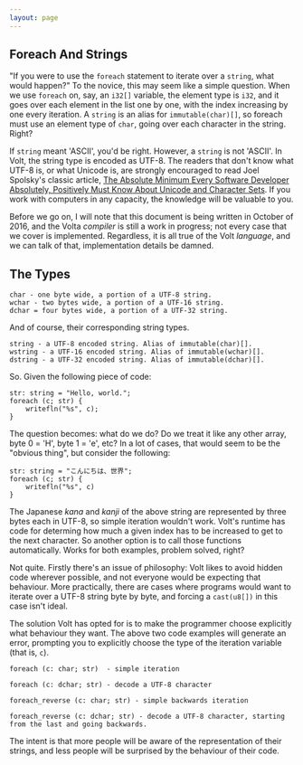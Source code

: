 ```yaml
---
layout: page
---
```


Foreach And Strings
---

"If you were to use the `foreach` statement to iterate over a `string`, what would happen?" To the novice, this may seem like a simple question. When we use `foreach` on, say, an `i32[]` variable, the element type is `i32`, and it goes over each element in the list one by one, with the index increasing by one every iteration. A `string` is an alias for `immutable(char)[]`, so foreach must use an element type of `char`, going over each character in the string. Right?

If `string` meant 'ASCII', you'd be right. However, a `string` is not 'ASCII'. In Volt, the string type is encoded as UTF-8. The readers that don't know what UTF-8 is, or what Unicode is, are strongly encouraged to read Joel Spolsky's classic article, [The Absolute Minimum Every Software Developer Absolutely, Positively Must Know About Unicode and Character Sets](http://www.joelonsoftware.com/articles/Unicode.html). If you work with computers in any capacity, the knowledge will be valuable to you.

Before we go on, I will note that this document is being written in October of 2016, and the Volta *compiler* is still a work in progress; not every case that we cover is implemented. Regardless, it is all true of the Volt *language*, and we can talk of that, implementation details be damned.

The Types
---

	char - one byte wide, a portion of a UTF-8 string.
	wchar - two bytes wide, a portion of a UTF-16 string.
	dchar = four bytes wide, a portion of a UTF-32 string.

And of course, their corresponding string types.

	string - a UTF-8 encoded string. Alias of immutable(char)[].
	wstring - a UTF-16 encoded string. Alias of immutable(wchar)[].
	dstring - a UTF-32 encoded string. Alias of immutable(dchar)[].

So. Given the following piece of code:

    str: string = "Hello, world.";
	foreach (c; str) {
		writefln("%s", c);
	}

The question becomes: what do we do? Do we treat it like any other array, byte 0 = 'H', byte 1 = 'e', etc? In a lot of cases, that would seem to be the "obvious thing", but consider the following:

	str: string = "こんにちは、世界";
	foreach (c; str) {
		writefln("%s", c)
	}

The Japanese *kana* and *kanji* of the above string are represented by three bytes each in UTF-8, so simple iteration wouldn't work. Volt's runtime has code for determing how much a given index has to be increased to get to the next character. So another option is to call those functions automatically. Works for both examples, problem solved, right?

Not quite. Firstly there's an issue of philosophy: Volt likes to avoid hidden code wherever possible, and not everyone would be expecting that behaviour. More practically, there are cases where programs would want to iterate over a UTF-8 string byte by byte, and forcing a `cast(u8[])` in this case isn't ideal.

The solution Volt has opted for is to make the programmer choose explicitly what behaviour they want. The above two code examples will generate an error, prompting you to explicitly choose the type of the iteration variable (that is, `c`).

    foreach (c: char; str)  - simple iteration
	
	foreach (c: dchar; str) - decode a UTF-8 character
	
	foreach_reverse (c: char; str) - simple backwards iteration
	
	foreach_reverse (c: dchar; str) - decode a UTF-8 character, starting from the last and going backwards.

The intent is that more people will be aware of the representation of their strings, and less people will be surprised by the behaviour of their code.
